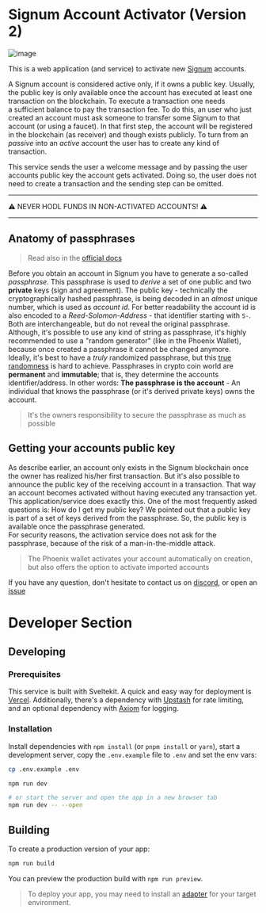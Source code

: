 # Signum Account Activator (Version 2)

![image](https://github.com/signum-network/signum-account-activator-v2/assets/3920663/e18dc11a-e73f-41eb-9373-40af3f063646)

This is a web application (and service) to activate new [Signum](https://signum.network/) accounts.

A Signum account is considered active only, if it owns a public key. Usually, the public key is only available once the
account has executed at least one transaction on the blockchain. To execute a transaction one needs  
a sufficient balance to pay the transaction fee. To do this, an user who just created an account must ask someone to
transfer some Signum to that account (or using a faucet). In that first step, the account will be registered in the blockchain (as receiver) and
though exists publicly. To turn from an _passive_ into an _active_ account the user has to create any kind of transaction.

This service sends the user a welcome message and by passing the user accounts public key the account gets activated.
Doing so, the user does not need to create a transaction and the sending step can be omitted.

---

⚠️ NEVER HODL FUNDS IN NON-ACTIVATED ACCOUNTS! ⚠️

---

## Anatomy of passphrases

> Read also in the [official docs](https://docs.signum.network/signum/accounts)

Before you obtain an account in Signum you have to generate a so-called _passphrase_. This passphrase is used to _derive_ a set of one public and two **private** keys (sign and agreement).
The public key - technically the cryptographically hashed passphrase, is being decoded in an _almost_ unique number, which is used as _account id_.
For better readability the account id is also encoded to a _Reed-Solomon-Address_ - that identifier starting with `S-`. Both are interchangeable, but do not reveal the original passphrase.  
Although, it's possible to use any kind of string as passphrase, it's highly recommended to use a "random generator" (like in the Phoenix Wallet), because once created a passphrase it cannot be changed anymore.  
Ideally, it's best to have a _truly_ randomized passphrase, but this [true randomness](https://www.random.org/randomness) is hard to achieve. Passphrases in crypto coin world are **permanent** and **immutable**;
that is, they determine the accounts identifier/address. In other words: **The passphrase is the account** - An individual that knows the passphrase (or it's derived private keys) owns the account.

> It's the owners responsibility to secure the passphrase as much as possible

## Getting your accounts public key

As describe earlier, an account only exists in the Signum blockchain once the owner has realized his/her first transaction. But it's also possible to announce the public key of the receiving account in a transaction.
That way an account becomes activated without having executed any transaction yet.
This application/service does exactly this. One of the most frequently asked questions is: How do I get my public key?
We pointed out that a public key is part of a set of keys derived from the passphrase. So, the public key is available once the passphrase generated.  
For security reasons, the activation service does not ask for the passphrase, because of the risk of a man-in-the-middle attack.

> The Phoenix wallet activates your account automatically on creation, but also offers the option to activate imported accounts

If you have any question, don't hesitate to contact us on [discord](https://discord.gg/KWVbWJv), or open an [issue](https://github.com/signum-network/signum-account-activator-v2/issues/new)

# Developer Section

## Developing

### Prerequisites

This service is built with Sveltekit. A quick and easy way for deployment is [Vercel](https://vercel.com).
Additionally, there's a dependency with [Upstash](https://upstash.com) for rate limiting, and an optional dependency
with [Axiom](https://axiom.co) for logging.

### Installation

Install dependencies with `npm install` (or `pnpm install` or `yarn`),
start a development server, copy the `.env.example` file to `.env` and set the env vars:

```bash
cp .env.example .env
```

```bash
npm run dev

# or start the server and open the app in a new browser tab
npm run dev -- --open
```

## Building

To create a production version of your app:

```bash
npm run build
```

You can preview the production build with `npm run preview`.

> To deploy your app, you may need to install an [adapter](https://kit.svelte.dev/docs/adapters) for your target environment.
